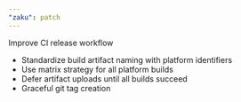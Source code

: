 ```yaml
---
"zaku": patch
---
```


Improve CI release workflow

- Standardize build artifact naming with platform identifiers
- Use matrix strategy for all platform builds
- Defer artifact uploads until all builds succeed
- Graceful git tag creation
